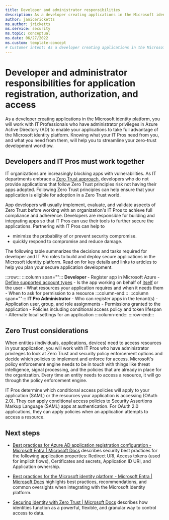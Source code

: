 ```yaml
---
title: Developer and administrator responsibilities
description: As a developer creating applications in the Microsoft identity platform, knowing what your IT Pros need from you, and what you need from them, will help you to streamline your zero-trust development workflow.
author: janicericketts
ms.author: jricketts
ms.service: security
ms.topic: conceptual
ms.date: 06/27/2022
ms.custom: template-concept
# Customer intent: As a developer creating applications in the Microsoft identity platform, I want to know what my IT Pros need from me, and what I need from them, so that I can streamline my zero-trust development workflow.
---
```

# Developer and administrator responsibilities for application registration,  authorization, and access

As a developer creating applications in the Microsoft identity platform, you will work with IT Professionals who have administrator privileges in Azure Active Directory (AD) to enable your applications to take full advantage of the Microsoft identity platform. Knowing what your IT Pros need from you, and what you need from them, will help you to streamline your zero-trust development workflow.

## Developers and IT Pros must work together

IT organizations are increasingly blocking apps with vulnerabilities. As IT departments embrace a [Zero Trust approach](../zero-trust-overview.md), developers who do not provide applications that follow Zero Trust principles risk not having their apps adopted. Following Zero Trust principles can help ensure that your application is eligible for adoption in a Zero Trust world.

App developers will usually implement, evaluate, and validate aspects of Zero Trust before working with an organization's IT Pros to achieve full compliance and adherence. Developers are responsible for building and integrating apps so that IT Pros can use their tools to further secure the applications. Partnering with IT Pros can help to

* minimize the probability of or prevent security compromise.
* quickly respond to compromise and reduce damage.

The following table summarizes the decisions and tasks required for developer and IT Pro roles to build and deploy secure applications in the Microsoft identity platform. Read on for key details and links to articles to help you plan your secure application development.

:::row:::
   :::column span="":::
      **Developer**
      - Register app in Microsoft Azure
      - [Define supported account types](identity-supported-account-types.md)
      - Is the app working on behalf of [itself](identity-non-user-applications.md) or the user
      - What resources your application requires and when it needs them
      - When to ask for permission to a resource
   :::column-end:::
   :::column span="":::
      **IT Pro Administrator**
      - Who can register apps in the tenant(s)
      - Application user, group, and role assignments
      - Permissions granted to the application
      - Policies including conditional access policy and token lifespan
      - Alternate local settings for an application
   :::column-end:::
:::row-end:::

## Zero Trust considerations

When entities (individuals, applications, devices) need to access resources in your application, you will work with IT Pros who have administrator privileges to look at Zero Trust and security policy enforcement options and decide which policies to implement and enforce for access. Microsoft's policy enforcement engine needs to be in touch with things like threat intelligence, signal processing, and the policies that are already in place for the organization. Every time an entity needs to access a resource, it will go through the policy enforcement engine.

IT Pros determine which conditional access policies will apply to your application (SAML) or the resources your application is accessing (OAuth 2.0). They can apply conditional access policies to Security Assertions Markup Language (SAML) apps at authentication. For OAuth 2.0 applications, they can apply policies when an application attempts to access a resource.

## Next steps

* [Best practices for Azure AD application registration configuration - Microsoft Entra \| Microsoft Docs](/azure/active-directory/develop/security-best-practices-for-app-registration) describes security best practices for the following application properties: Redirect URI, Access tokens (used for implicit flows), Certificates and secrets, Application ID URI, and Application ownership.

* [Best practices for the Microsoft identity platform - Microsoft Entra \| Microsoft Docs](/azure/active-directory/develop/identity-platform-integration-checklist) highlights best practices, recommendations, and common oversights when integrating with the Microsoft identity platform.

* [Securing identity with Zero Trust \| Microsoft Docs](../deploy/identity.md) describes how identities function as a powerful, flexible, and granular way to control access to data.
